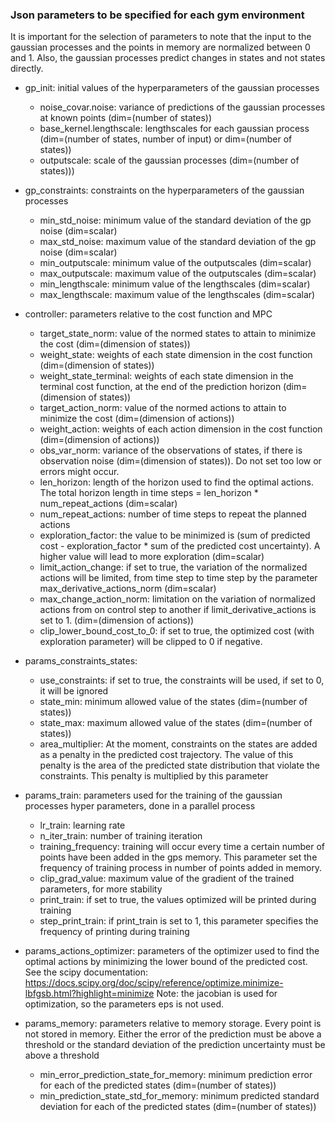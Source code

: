 
### Json parameters to be specified for each gym environment
It is important for the selection of parameters to note that the input to the gaussian processes 
and the points in memory are normalized between 0 and 1.
Also, the gaussian processes predict changes in states and not states directly.

- gp_init: initial values of the hyperparameters of the gaussian processes
    - noise_covar.noise: variance of predictions of the gaussian processes at known points (dim=(number of states))
	- base_kernel.lengthscale: lengthscales for each gaussian process (dim=(number of states, number of input) or dim=(number of states))
	- outputscale: scale of the gaussian processes (dim=(number of states)))
	
- gp_constraints: constraints on the hyperparameters of the gaussian processes
    - min_std_noise: minimum value of the standard deviation of the gp noise (dim=scalar)
    - max_std_noise: maximum value of the standard deviation of the gp noise (dim=scalar)
    - min_outputscale: minimum value of the outputscales (dim=scalar)
    - max_outputscale: maximum value of the outputscales (dim=scalar)
    - min_lengthscale: minimum value of the lengthscales (dim=scalar)
    - max_lengthscale: maximum value of the lengthscales (dim=scalar)

- controller: parameters relative to the cost function and MPC
    - target_state_norm: value of the normed states to attain to minimize the cost (dim=(dimension of states))
    - weight_state: weights of each state dimension in the cost function (dim=(dimension of states))
    - weight_state_terminal: weights of each state dimension in the terminal cost function, at the end of the prediction horizon (dim=(dimension of states))
    - target_action_norm: value of the normed actions to attain to minimize the cost (dim=(dimension of actions))
    - weight_action: weights of each action dimension in the cost function (dim=(dimension of actions))
    - obs_var_norm: variance of the observations of states, if there is observation noise (dim=(dimension of states)). Do not set too low or errors might occur.
    - len_horizon: length of the horizon used to find the optimal actions. The total horizon length in time steps = len_horizon * num_repeat_actions (dim=scalar)
    - num_repeat_actions: number of time steps to repeat the planned actions
    - exploration_factor: the value to be minimized is (sum of predicted cost - exploration_factor * sum of the predicted cost uncertainty). A higher value will lead to more exploration (dim=scalar)
    - limit_action_change: if set to true, the variation of the normalized actions will be limited, from time step to time step by the parameter max_derivative_actions_norm (dim=scalar)
    - max_change_action_norm: limitation on the variation of normalized actions from on control step to another if limit_derivative_actions is set to 1. (dim=(dimension of actions))
    - clip_lower_bound_cost_to_0: if set to true, the optimized cost (with exploration parameter) will be clipped to 0 if negative.

- params_constraints_states:
     - use_constraints: if set to true, the constraints will be used, if set to 0, it will be ignored
     - state_min: minimum allowed value of the states (dim=(number of states))
     - state_max: maximum allowed value of the states (dim=(number of states))
     - area_multiplier: At the moment, constraints on the states are added as a penalty in the predicted cost trajectory. The value of this penalty is the area of the predicted state distribution that violate the constraints. This penalty is multiplied by this parameter

- params_train: parameters used for the training of the gaussian processes hyper parameters, done in a parallel process
    - lr_train: learning rate
    - n_iter_train: number of training iteration
    - training_frequency: training will occur every time a certain number of points have been added in the gps memory. This parameter set the frequency of training process in number of points added in memory.
    - clip_grad_value: maximum value of the gradient of the trained parameters, for more stability
    - print_train: if set to true, the values optimized will be printed during training
    - step_print_train: if print_train is set to 1, this parameter specifies the frequency of printing during training

- params_actions_optimizer: parameters of the optimizer used to find the optimal actions by minimizing the lower bound of the predicted cost. See the scipy documentation: https://docs.scipy.org/doc/scipy/reference/optimize.minimize-lbfgsb.html?highlight=minimize Note: the jacobian is used for optimization, so the parameters eps is not used.

- params_memory: parameters relative to memory storage. Every point is not stored in memory. Either the error of the prediction must be above a threshold or the standard deviation of the prediction uncertainty must be above a threshold
    - min_error_prediction_state_for_memory: minimum prediction error for each of the predicted states (dim=(number of states))
    - min_prediction_state_std_for_memory: minimum predicted standard deviation for each of the predicted states (dim=(number of states))